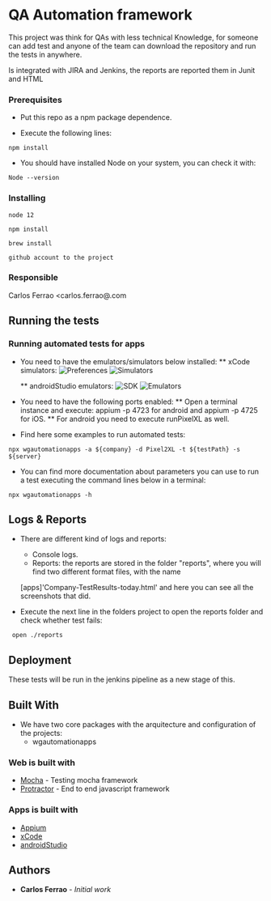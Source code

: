 # QA Automation framework

This project was think for QAs with less technical Knowledge, for someone can add test and anyone of the team can download the repository and run the tests in anywhere.

Is integrated with JIRA and Jenkins, the reports are reported them in Junit and HTML

### Prerequisites

- Put this repo as a npm package dependence.

- Execute the following lines:

```
npm install

```

- You should have installed Node on your system, you can check it with:

```
Node --version
```

### Installing

```
node 12

npm install

brew install

github account to the project
```

### Responsible

Carlos Ferrao <carlos.ferrao@.com

## Running the tests

### Running automated tests for apps

- You need to have the emulators/simulators below installed:
  \*\* xCode simulators:
  ![Preferences](/readmeImages/xcodePreferences.png)
  ![Simulators](/readmeImages/xcodeSimulators.png)

  \*\* androidStudio emulators:
  ![SDK](/readmeImages/androidStudioSDK.png)
  ![Emulators](/readmeImages/androidStudioEmulators.png)

- You need to have the following ports enabled:
  ** Open a terminal instance and execute: appium -p 4723 for android and appium -p 4725 for iOS.
  ** For android you need to execute runPixelXL as well.

- Find here some examples to run automated tests:

```
npx wgautomationapps -a ${company} -d Pixel2XL -t ${testPath} -s ${server}

```

- You can find more documentation about parameters you can use to run a test executing the command lines below in a terminal:

```
npx wgautomationapps -h
```

## Logs & Reports

- There are different kind of logs and reports:

  - Console logs.
  - Reports: the reports are stored in the folder "reports", where you will find two different format files, with the name

  [apps]'Company-TestResults-today.html'
  and here you can see all the screenshots that did.

- Execute the next line in the folders project to open the reports folder and check whether test fails:

```
 open ./reports

```

## Deployment

These tests will be run in the jenkins pipeline as a new stage of this.

## Built With

- We have two core packages with the arquitecture and configuration of the projects:
  - wgautomationapps

### Web is built with

- [Mocha](https://mochajs.org/) - Testing mocha framework
- [Protractor](https://https://www.protractortest.org/) - End to end javascript framework

### Apps is built with

- [Appium](https://http://appium.io/)
- [xCode](https://https://developer.apple.com/xcode/)
- [androidStudio](https://https://https://developer.android.com/studio/)

## Authors

- **Carlos Ferrao** - _Initial work_
